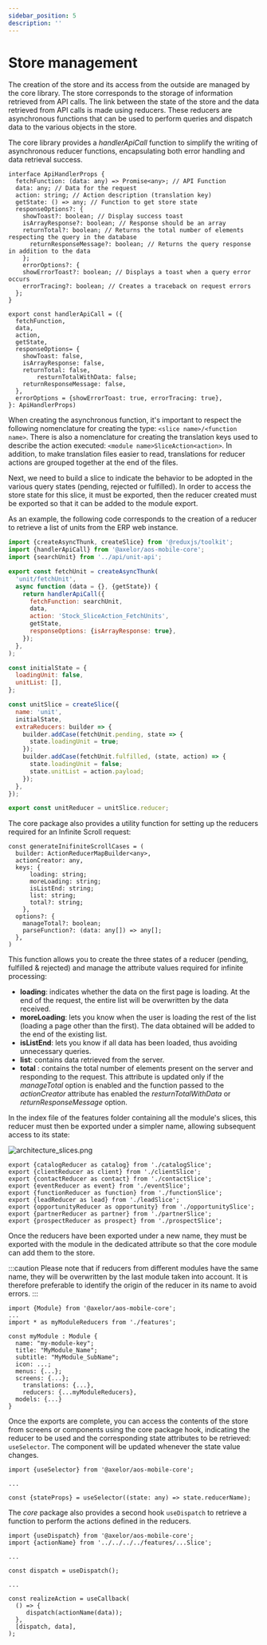 ```yaml
---
sidebar_position: 5
description: ''
---
```


# Store management

The creation of the store and its access from the outside are managed by the core library. The store corresponds to the storage of information retrieved from API calls. The link between the state of the store and the data retrieved from API calls is made using reducers. These reducers are asynchronous functions that can be used to perform queries and dispatch data to the various objects in the store.

The core library provides a _handlerApiCall_ function to simplify the writing of asynchronous reducer functions, encapsulating both error handling and data retrieval success.

```tsx
interface ApiHandlerProps {
  fetchFunction: (data: any) => Promise<any>; // API Function
  data: any; // Data for the request
  action: string; // Action description (translation key)
  getState: () => any; // Function to get store state
  responseOptions?: {
    showToast?: boolean; // Display success toast
    isArrayResponse?: boolean; // Response should be an array
    returnTotal?: boolean; // Returns the total number of elements respecting the query in the database
	  returnResponseMessage?: boolean; // Returns the query response in addition to the data
	};
	errorOptions?: {
    showErrorToast?: boolean; // Displays a toast when a query error occurs
    errorTracing?: boolean; // Creates a traceback on request errors
  };
}

export const handlerApiCall = ({
  fetchFunction,
  data,
  action,
  getState,
  responseOptions= {
    showToast: false,
    isArrayResponse: false,
    returnTotal: false,
		resturnTotalWithData: false;
    returnResponseMessage: false,
  },
  errorOptions = {showErrorToast: true, errorTracing: true},
}: ApiHandlerProps)
```

When creating the asynchronous function, it's important to respect the following nomenclature for creating the type: `<slice name>/<function name>`. There is also a nomenclature for creating the translation keys used to describe the action executed: `<module name>SliceAction<action>`. In addition, to make translation files easier to read, translations for reducer actions are grouped together at the end of the files.

Next, we need to build a slice to indicate the behavior to be adopted in the various query states (pending, rejected or fulfilled). In order to access the store state for this slice, it must be exported, then the reducer created must be exported so that it can be added to the module export.

As an example, the following code corresponds to the creation of a reducer to retrieve a list of units from the ERP web instance.

```jsx
import {createAsyncThunk, createSlice} from '@reduxjs/toolkit';
import {handlerApiCall} from '@axelor/aos-mobile-core';
import {searchUnit} from '../api/unit-api';

export const fetchUnit = createAsyncThunk(
  'unit/fetchUnit',
  async function (data = {}, {getState}) {
    return handlerApiCall({
      fetchFunction: searchUnit,
      data,
      action: 'Stock_SliceAction_FetchUnits',
      getState,
      responseOptions: {isArrayResponse: true},
    });
  },
);

const initialState = {
  loadingUnit: false,
  unitList: [],
};

const unitSlice = createSlice({
  name: 'unit',
  initialState,
  extraReducers: builder => {
    builder.addCase(fetchUnit.pending, state => {
      state.loadingUnit = true;
    });
    builder.addCase(fetchUnit.fulfilled, (state, action) => {
      state.loadingUnit = false;
      state.unitList = action.payload;
    });
  },
});

export const unitReducer = unitSlice.reducer;
```

The core package also provides a utility function for setting up the reducers required for an Infinite Scroll request:

```tsx
const generateInifiniteScrollCases = (
  builder: ActionReducerMapBuilder<any>,
  actionCreator: any,
  keys: {
	  loading: string;
	  moreLoading: string;
	  isListEnd: string;
	  list: string;
	  total?: string;
	},
  options?: {
    manageTotal?: boolean;
    parseFunction?: (data: any[]) => any[];
  },
)
```

This function allows you to create the three states of a reducer (pending, fulfilled & rejected) and manage the attribute values required for infinite processing:

- **loading**: indicates whether the data on the first page is loading. At the end of the request, the entire list will be overwritten by the data received.
- **moreLoading**: lets you know when the user is loading the rest of the list (loading a page other than the first). The data obtained will be added to the end of the existing list.
- **isListEnd**: lets you know if all data has been loaded, thus avoiding unnecessary queries.
- **list**: contains data retrieved from the server.
- **total** : contains the total number of elements present on the server and responding to the request. This attribute is updated only if the _manageTotal_ option is enabled and the function passed to the _actionCreator_ attribute has enabled the _resturnTotalWithData_ or _returnResponseMessage_ option.

In the index file of the features folder containing all the module's slices, this reducer must then be exported under a simpler name, allowing subsequent access to its state:

![architecture_slices.png](/img/en/architecture_slices.png)

```tsx
export {catalogReducer as catalog} from './catalogSlice';
export {clientReducer as client} from './clientSlice';
export {contactReducer as contact} from './contactSlice';
export {eventReducer as event} from './eventSlice';
export {functionReducer as function} from './functionSlice';
export {leadReducer as lead} from './leadSlice';
export {opportunityReducer as opportunity} from './opportunitySlice';
export {partnerReducer as partner} from './partnerSlice';
export {prospectReducer as prospect} from './prospectSlice';
```

Once the reducers have been exported under a new name, they must be exported with the module in the dedicated attribute so that the core module can add them to the store.

:::caution
Please note that if reducers from different modules have the same name, they will be overwritten by the last module taken into account. It is therefore preferable to identify the origin of the reducer in its name to avoid errors.
:::

```tsx
import {Module} from '@axelor/aos-mobile-core';
...
import * as myModuleReducers from './features';

const myModule : Module {
  name: "my-module-key";
  title: "MyModule_Name";
  subtitle: "MyModule_SubName";
  icon: ...;
  menus: {...};
  screens: {...};
	translations: {...},
	reducers: {...myModuleReducers},
  models: {...}
}
```

Once the exports are complete, you can access the contents of the store from screens or components using the core package hook, indicating the reducer to be used and the corresponding state attributes to be retrieved: `useSelector`. The component will be updated whenever the state value changes.

```tsx
import {useSelector} from '@axelor/aos-mobile-core';

...

const {stateProps} = useSelector((state: any) => state.reducerName);
```

The _core_ package also provides a second hook `useDispatch` to retrieve a function to perform the actions defined in the reducers.

```tsx
import {useDispatch} from '@axelor/aos-mobile-core';
import {actionName} from '../../../../features/...Slice';

...

const dispatch = useDispatch();

...

const realizeAction = useCallback(
  () => {
     dispatch(actionName(data));
  },
  [dispatch, data],
);
```
